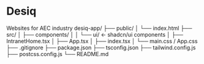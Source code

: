 # Desiq
Websites for AEC industry 
desiq-app/
├── public/
│   └── index.html
├── src/
│   ├── components/
│   │   └── ui/         ← shadcn/ui components
│   ├── IntranetHome.tsx
│   ├── App.tsx
│   ├── index.tsx
│   └── main.css / App.css
├── .gitignore
├── package.json
├── tsconfig.json
├── tailwind.config.js
├── postcss.config.js
└── README.md
